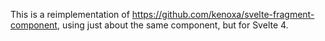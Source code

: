 This is a reimplementation of https://github.com/kenoxa/svelte-fragment-component, using just about the same component, but for Svelte 4.
